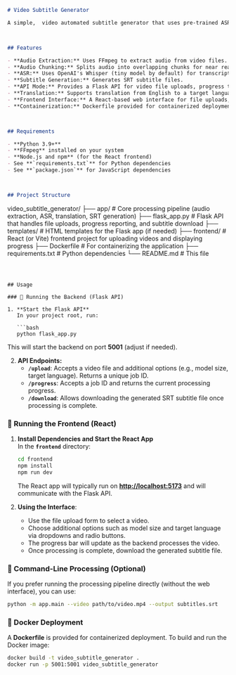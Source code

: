 
```markdown
# Video Subtitle Generator

A simple,  video automated subtitle generator that uses pre‑trained ASR (Whisper) and a Flask API backend. It also supports translation using MarianMT from HuggingFace and includes a React-based web interface for uploading videos, selecting options, and tracking progress.



## Features

- **Audio Extraction:** Uses FFmpeg to extract audio from video files.
- **Audio Chunking:** Splits audio into overlapping chunks for near real‑time processing.
- **ASR:** Uses OpenAI's Whisper (tiny model by default) for transcription.
- **Subtitle Generation:** Generates SRT subtitle files.
- **API Mode:** Provides a Flask API for video file uploads, progress tracking, and subtitle downloads.
- **Translation:** Supports translation from English to a target language supported by the MarianMT HuggingFace model.
- **Frontend Interface:** A React-based web interface for file uploads, extra option selection (model size, target language), and a dynamic progress bar.
- **Containerization:** Dockerfile provided for containerized deployment.



## Requirements

- **Python 3.9+**
- **FFmpeg** installed on your system
- **Node.js and npm** (for the React frontend)
- See **`requirements.txt`** for Python dependencies
- See **`package.json`** for JavaScript dependencies



## Project Structure

```
video_subtitle_generator/
├── app/               # Core processing pipeline (audio extraction, ASR, translation, SRT generation)
├── flask_app.py       # Flask API that handles file uploads, progress reporting, and subtitle download
├── templates/         # HTML templates for the Flask app (if needed)
├── frontend/          # React (or Vite) frontend project for uploading videos and displaying progress
├── Dockerfile         # For containerizing the application
├── requirements.txt   # Python dependencies
└── README.md          # This file
```



## Usage

### 🔹 Running the Backend (Flask API)

1. **Start the Flask API**  
   In your project root, run:

   ```bash
   python flask_app.py
   ```

   This will start the backend on port **5001** (adjust if needed).

2. **API Endpoints:**
   - **`/upload`**: Accepts a video file and additional options (e.g., model size, target language). Returns a unique job ID.
   - **`/progress`**: Accepts a job ID and returns the current processing progress.
   - **`/download`**: Allows downloading the generated SRT subtitle file once processing is complete.



### 🔹 Running the Frontend (React)

1. **Install Dependencies and Start the React App**  
   In the **`frontend`** directory:

   ```bash
   cd frontend
   npm install
   npm run dev
   ```

   The React app will typically run on **[http://localhost:5173](http://localhost:5173)** and will communicate with the Flask API.

2. **Using the Interface**:
   - Use the file upload form to select a video.
   - Choose additional options such as model size and target language via dropdowns and radio buttons.
   - The progress bar will update as the backend processes the video.
   - Once processing is complete, download the generated subtitle file.



### 🔹 Command-Line Processing (Optional)

If you prefer running the processing pipeline directly (without the web interface), you can use:

```bash
python -m app.main --video path/to/video.mp4 --output subtitles.srt
```



### 🔹 Docker Deployment

A **Dockerfile** is provided for containerized deployment. To build and run the Docker image:

```bash
docker build -t video_subtitle_generator .
docker run -p 5001:5001 video_subtitle_generator
```


